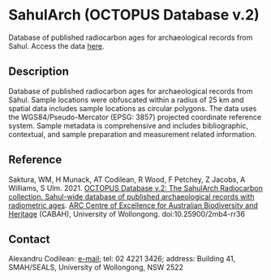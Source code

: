 # SahulArch (OCTOPUS Database v.2)

Database of published radiocarbon ages for archaeological records from Sahul. Access the data <a href="https://octopusdata.org/?collection=SAHUL_ARCH_C14">here</a>.

## Description
Database of published radiocarbon ages for archaeological records from Sahul. Sample locations were obfuscated within a radius of 25 km and spatial data includes sample locations as circular polygons. The data uses the WGS84/Pseudo-Mercator (EPSG: 3857) projected coordinate reference system. Sample metadata is comprehensive
and includes bibliographic, contextual, and sample preparation and measurement related information.

## Reference
Saktura, WM, H Munack, AT Codilean, R Wood, F Petchey, Z Jacobs, A Williams, S Ulm. 2021. <a href="http://doi.org/10.25900/2mb4-rr36">OCTOPUS Database v.2: The SahulArch Radiocarbon collection. Sahul-wide database of published archaeological records with radiometric ages</a>. <a href="http://epicaustralia.org.au">ARC Centre of Excellence for Australian Biodiversity and Heritage</a> (CABAH), University of Wollongong. doi:10.25900/2mb4-rr36

## Contact
Alexandru Codilean: <a href="mailto:codilean@uow.edu.au">e-mail</a>; tel: 02 4221 3426; address: Building 41, SMAH/SEALS, University of Wollongong, NSW 2522
